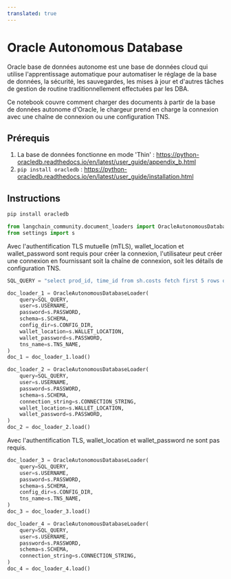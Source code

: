 ```yaml
---
translated: true
---
```


# Oracle Autonomous Database

Oracle base de données autonome est une base de données cloud qui utilise l'apprentissage automatique pour automatiser le réglage de la base de données, la sécurité, les sauvegardes, les mises à jour et d'autres tâches de gestion de routine traditionnellement effectuées par les DBA.

Ce notebook couvre comment charger des documents à partir de la base de données autonome d'Oracle, le chargeur prend en charge la connexion avec une chaîne de connexion ou une configuration TNS.

## Prérequis

1. La base de données fonctionne en mode 'Thin' :
   https://python-oracledb.readthedocs.io/en/latest/user_guide/appendix_b.html
2. `pip install oracledb` :
   https://python-oracledb.readthedocs.io/en/latest/user_guide/installation.html

## Instructions

```python
pip install oracledb
```

```python
from langchain_community.document_loaders import OracleAutonomousDatabaseLoader
from settings import s
```

Avec l'authentification TLS mutuelle (mTLS), wallet_location et wallet_password sont requis pour créer la connexion, l'utilisateur peut créer une connexion en fournissant soit la chaîne de connexion, soit les détails de configuration TNS.

```python
SQL_QUERY = "select prod_id, time_id from sh.costs fetch first 5 rows only"

doc_loader_1 = OracleAutonomousDatabaseLoader(
    query=SQL_QUERY,
    user=s.USERNAME,
    password=s.PASSWORD,
    schema=s.SCHEMA,
    config_dir=s.CONFIG_DIR,
    wallet_location=s.WALLET_LOCATION,
    wallet_password=s.PASSWORD,
    tns_name=s.TNS_NAME,
)
doc_1 = doc_loader_1.load()

doc_loader_2 = OracleAutonomousDatabaseLoader(
    query=SQL_QUERY,
    user=s.USERNAME,
    password=s.PASSWORD,
    schema=s.SCHEMA,
    connection_string=s.CONNECTION_STRING,
    wallet_location=s.WALLET_LOCATION,
    wallet_password=s.PASSWORD,
)
doc_2 = doc_loader_2.load()
```

Avec l'authentification TLS, wallet_location et wallet_password ne sont pas requis.

```python
doc_loader_3 = OracleAutonomousDatabaseLoader(
    query=SQL_QUERY,
    user=s.USERNAME,
    password=s.PASSWORD,
    schema=s.SCHEMA,
    config_dir=s.CONFIG_DIR,
    tns_name=s.TNS_NAME,
)
doc_3 = doc_loader_3.load()

doc_loader_4 = OracleAutonomousDatabaseLoader(
    query=SQL_QUERY,
    user=s.USERNAME,
    password=s.PASSWORD,
    schema=s.SCHEMA,
    connection_string=s.CONNECTION_STRING,
)
doc_4 = doc_loader_4.load()
```
